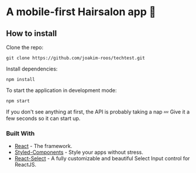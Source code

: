 # A mobile-first Hairsalon app :blue_heart:

## How to install

Clone the repo:

```
git clone https://github.com/joakim-roos/techtest.git
```

Install dependencies:

```
npm install
```

To start the application in development mode:

```
npm start
```

If you don't see anything at first, the API is probably taking a nap :zzz:
Give it a few seconds so it can start up.

### Built With

- [React](https://reactjs.org/) - The framework.
- [Styled-Components](https://styled-components.com) - Style your apps without stress.
- [React-Select](https://react-select.com/) - A fully customizable and beautiful Select Input control for ReactJS.
